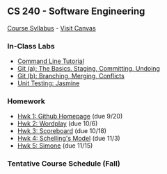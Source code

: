 ## CS 240 - Software Engineering

[Course Syllabus](CS455-syllabus.pdf) - [Visit Canvas](https://canvas.pugetsound.edu)

### In-Class Labs

- [Command Line Tutorial](lab.cmd/)
- [Git (a): The Basics. Staging, Committing, Undoing](lab.git1/)
- [Git (b): Branching, Merging, Conflicts](lab.git2/)
- [Unit Testing: Jasmine](lab.testing/)

### Homework

- [Hwk 1: Github Homepage](hwk1.ghpages/) (due 9/20)
- [Hwk 2: Wordplay](hwk2.wordplay/) (due 10/6)
- [Hwk 3: Scoreboard](hwk3.scoreboard/) (due 10/18)
- [Hwk 4: Schelling's Model](hwk4.schelling/) (due 11/3)
- [Hwk 5: Simone](hwk5.simone/) (due 11/15)

<!-- David's schedule generator! Do not touch -->

### Tentative Course Schedule (Fall)

<div id="schedule">&nbsp;</div>
<script type="text/javascript" src="../calendar.js"></script>
<script type="text/javascript" src="schedule.js"></script>
<!-- End -->
